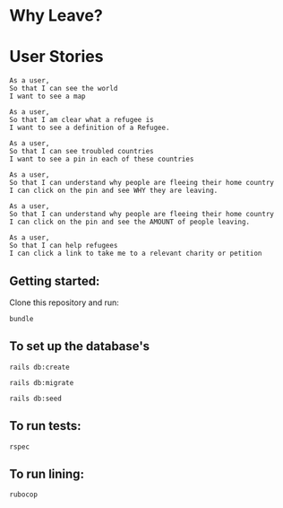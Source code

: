 # Why Leave?

# User Stories
```
As a user,
So that I can see the world
I want to see a map
```
```
As a user,
So that I am clear what a refugee is
I want to see a definition of a Refugee.
```
```
As a user,
So that I can see troubled countries
I want to see a pin in each of these countries
```
```
As a user,
So that I can understand why people are fleeing their home country
I can click on the pin and see WHY they are leaving.
```
```
As a user,
So that I can understand why people are fleeing their home country
I can click on the pin and see the AMOUNT of people leaving.
```
```
As a user,
So that I can help refugees
I can click a link to take me to a relevant charity or petition
```

<!-- # Domain Model
<add image in here> -->

## Getting started:
Clone this repository and run:
```
bundle
```
## To set up the database's
```
rails db:create
```
```
rails db:migrate
```
```
rails db:seed
```

## To run tests:
```
rspec
```

## To run lining:
```
rubocop
```
